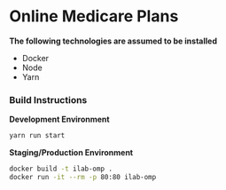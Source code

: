 # Online Medicare Plans

**The following technologies are assumed to be installed**
* Docker
* Node
* Yarn

### Build Instructions
**Development Environment**
```bash
yarn run start
```

**Staging/Production Environment**
```bash
docker build -t ilab-omp .
docker run -it --rm -p 80:80 ilab-omp
```
